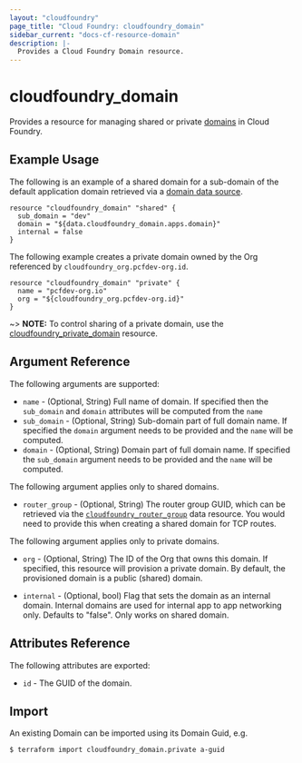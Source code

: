 ```yaml
---
layout: "cloudfoundry"
page_title: "Cloud Foundry: cloudfoundry_domain"
sidebar_current: "docs-cf-resource-domain"
description: |-
  Provides a Cloud Foundry Domain resource.
---
```


# cloudfoundry\_domain

Provides a resource for managing shared or private 
[domains](https://docs.cloudfoundry.org/devguide/deploy-apps/routes-domains.html#domains) in Cloud Foundry.

## Example Usage

The following is an example of a shared domain for a sub-domain of the default application domain 
retrieved via a [domain data source](/docs/providers/cloudfoundry/d/domain.html).

```hcl
resource "cloudfoundry_domain" "shared" {
  sub_domain = "dev"
  domain = "${data.cloudfoundry_domain.apps.domain}"
  internal = false
}
```

The following example creates a private domain owned by the Org referenced by `cloudfoundry_org.pcfdev-org.id`.

```hcl
resource "cloudfoundry_domain" "private" {
  name = "pcfdev-org.io"
  org = "${cloudfoundry_org.pcfdev-org.id}"
}
```

~> **NOTE:** To control sharing of a private domain, use the [cloudfoundry_private_domain](private_domain_access.html) resource. 


## Argument Reference

The following arguments are supported:

* `name` - (Optional, String) Full name of domain. If specified then the `sub_domain` and `domain` attributes will be computed from the `name` 
* `sub_domain` - (Optional, String) Sub-domain part of full domain name. If specified the `domain` argument needs to be provided and the `name` will be computed.
* `domain` - (Optional, String) Domain part of full domain name. If specified the `sub_domain` argument needs to be provided and the `name` will be computed.

The following argument applies only to shared domains.

* `router_group` - (Optional, String) The router group GUID, which can be retrieved via the [`cloudfoundry_router_group`](/docs/providers/cloudfoundry/d/stack.html) data resource. You would need to provide this when creating a shared domain for TCP routes.

The following argument applies only to private domains.

* `org` - (Optional, String) The ID of the Org that owns this domain. If specified, this resource will provision a private domain. By default, the provisioned domain is a public (shared) domain.

* `internal` - (Optional, bool) Flag that sets the domain as an internal domain. Internal domains are used for internal app to app networking only. Defaults to "false". Only works on shared domain.

## Attributes Reference

The following attributes are exported:

* `id` - The GUID of the domain.

## Import

An existing Domain can be imported using its Domain Guid, e.g.

```bash
$ terraform import cloudfoundry_domain.private a-guid
```
